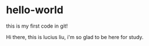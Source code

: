 # hello-world
this is my first code in git!

Hi there, this is lucius liu, i'm so glad to be here for study.
